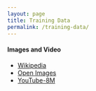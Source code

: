```yaml
---
layout: page
title: Training Data
permalink: /training-data/
---
```


#### Images and Video

- [Wikipedia](https://en.wikipedia.org/wiki/List_of_datasets_for_machine_learning_research)
- [Open Images](https://github.com/openimages/dataset)
- [YouTube-8M](https://research.google.com/youtube8m/index.html)